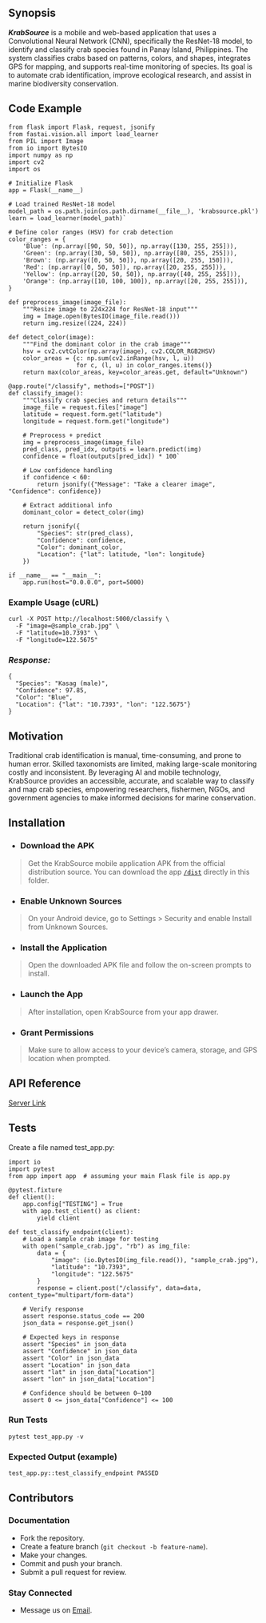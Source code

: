 ## Synopsis

***KrabSource*** is a mobile and web-based application that uses a Convolutional Neural Network (CNN), specifically the ResNet-18 model, to identify and classify crab species found in Panay Island, Philippines. The system classifies crabs based on patterns, colors, and shapes, integrates GPS for mapping, and supports real-time monitoring of species. Its goal is to automate crab identification, improve ecological research, and assist in marine biodiversity conservation.

## Code Example
```
from flask import Flask, request, jsonify
from fastai.vision.all import load_learner
from PIL import Image
from io import BytesIO
import numpy as np
import cv2
import os

# Initialize Flask
app = Flask(__name__)

# Load trained ResNet-18 model
model_path = os.path.join(os.path.dirname(__file__), 'krabsource.pkl')
learn = load_learner(model_path)`

# Define color ranges (HSV) for crab detection
color_ranges = {
    'Blue': (np.array([90, 50, 50]), np.array([130, 255, 255])),
    'Green': (np.array([30, 50, 50]), np.array([80, 255, 255])),
    'Brown': (np.array([0, 50, 50]), np.array([20, 255, 150])),
    'Red': (np.array([0, 50, 50]), np.array([20, 255, 255])),
    'Yellow': (np.array([20, 50, 50]), np.array([40, 255, 255])),
    'Orange': (np.array([10, 100, 100]), np.array([20, 255, 255])),
}

def preprocess_image(image_file):
    """Resize image to 224x224 for ResNet-18 input"""
    img = Image.open(BytesIO(image_file.read()))
    return img.resize((224, 224))

def detect_color(image):
    """Find the dominant color in the crab image"""
    hsv = cv2.cvtColor(np.array(image), cv2.COLOR_RGB2HSV)
    color_areas = {c: np.sum(cv2.inRange(hsv, l, u))
                   for c, (l, u) in color_ranges.items()}
    return max(color_areas, key=color_areas.get, default="Unknown")

@app.route("/classify", methods=["POST"])
def classify_image():
    """Classify crab species and return details"""
    image_file = request.files["image"]
    latitude = request.form.get("latitude")
    longitude = request.form.get("longitude")

    # Preprocess + predict
    img = preprocess_image(image_file)
    pred_class, pred_idx, outputs = learn.predict(img)
    confidence = float(outputs[pred_idx]) * 100`

    # Low confidence handling
    if confidence < 60:
        return jsonify({"Message": "Take a clearer image", "Confidence": confidence})

    # Extract additional info
    dominant_color = detect_color(img)

    return jsonify({
        "Species": str(pred_class),
        "Confidence": confidence,
        "Color": dominant_color,
        "Location": {"lat": latitude, "lon": longitude}
    })

if __name__ == "__main__":
    app.run(host="0.0.0.0", port=5000)
```
### Example Usage (cURL)
```
curl -X POST http://localhost:5000/classify \
  -F "image=@sample_crab.jpg" \
  -F "latitude=10.7393" \
  -F "longitude=122.5675"
```

### *Response:*
```
{
  "Species": "Kasag (male)",
  "Confidence": 97.85,
  "Color": "Blue",
  "Location": {"lat": "10.7393", "lon": "122.5675"}
}
```
## Motivation

Traditional crab identification is manual, time-consuming, and prone to human error. Skilled taxonomists are limited, making large-scale monitoring costly and inconsistent. By leveraging AI and mobile technology, KrabSource provides an accessible, accurate, and scalable way to classify and map crab species, empowering researchers, fishermen, NGOs, and government agencies to make informed decisions for marine conservation.

## Installation

- ### Download the APK
> Get the KrabSource mobile application APK from the official distribution source.
> You can download the app [`/dist`](./dist) directly in this folder.

- ### Enable Unknown Sources
> On your Android device, go to Settings > Security and enable Install from Unknown Sources.

- ### Install the Application
> Open the downloaded APK file and follow the on-screen prompts to install.

- ### Launch the App
> After installation, open KrabSource from your app drawer.

- ### Grant Permissions
> Make sure to allow access to your device’s camera, storage, and GPS location when prompted.

## API Reference

[Server Link](https://github.com/ThirdyNeko/Krabsource_flask.git)

## Tests

Create a file named test_app.py:
```
import io
import pytest
from app import app  # assuming your main Flask file is app.py

@pytest.fixture
def client():
    app.config["TESTING"] = True
    with app.test_client() as client:
        yield client

def test_classify_endpoint(client):
    # Load a sample crab image for testing
    with open("sample_crab.jpg", "rb") as img_file:
        data = {
            "image": (io.BytesIO(img_file.read()), "sample_crab.jpg"),
            "latitude": "10.7393",
            "longitude": "122.5675"
        }
        response = client.post("/classify", data=data, content_type="multipart/form-data")

    # Verify response
    assert response.status_code == 200
    json_data = response.get_json()

    # Expected keys in response
    assert "Species" in json_data
    assert "Confidence" in json_data
    assert "Color" in json_data
    assert "Location" in json_data
    assert "lat" in json_data["Location"]
    assert "lon" in json_data["Location"]

    # Confidence should be between 0–100
    assert 0 <= json_data["Confidence"] <= 100
```
### Run Tests
```
pytest test_app.py -v
```
### Expected Output (example)
```
test_app.py::test_classify_endpoint PASSED
```
## Contributors

### Documentation
- Fork the repository.  
- Create a feature branch (`git checkout -b feature-name`).  
- Make your changes.  
- Commit and push your branch.  
- Submit a pull request for review.

### Stay Connected
- Message us on [Email](ireneo.catequista@wvsu.edu.ph).

